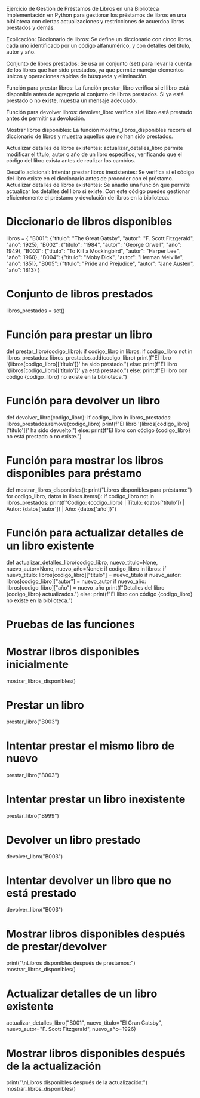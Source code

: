 Ejercicio de Gestión de Préstamos de Libros en una Biblioteca
Implementación en Python para gestionar los préstamos de libros en una biblioteca con ciertas actualizaciones y restricciones de acuerdoa libros prestados y demás.

Explicación:
Diccionario de libros: Se define un diccionario con cinco libros, cada uno identificado por un código alfanumérico, y con detalles del título, autor y año.

Conjunto de libros prestados: Se usa un conjunto (set) para llevar la cuenta de los libros que han sido prestados, ya que permite manejar elementos únicos y operaciones rápidas de búsqueda y eliminación.

Función para prestar libros: La función prestar_libro verifica si el libro está disponible antes de agregarlo al conjunto de libros prestados. Si ya está prestado o no existe, muestra un mensaje adecuado.

Función para devolver libros: devolver_libro verifica si el libro está prestado antes de permitir su devolución.

Mostrar libros disponibles: La función mostrar_libros_disponibles recorre el diccionario de libros y muestra aquellos que no han sido prestados.

Actualizar detalles de libros existentes: actualizar_detalles_libro permite modificar el título, autor o año de un libro específico, verificando que el código del libro exista antes de realizar los cambios.

Desafío adicional:
Intentar prestar libros inexistentes: Se verifica si el código del libro existe en el diccionario antes de proceder con el préstamo.
Actualizar detalles de libros existentes: Se añadió una función que permite actualizar los detalles del libro si existe.
Con este código puedes gestionar eficientemente el préstamo y devolución de libros en la biblioteca.

# Diccionario de libros disponibles
libros = {
    "B001": {"título": "The Great Gatsby", "autor": "F. Scott Fitzgerald", "año": 1925},
    "B002": {"título": "1984", "autor": "George Orwell", "año": 1949},
    "B003": {"título": "To Kill a Mockingbird", "autor": "Harper Lee", "año": 1960},
    "B004": {"título": "Moby Dick", "autor": "Herman Melville", "año": 1851},
    "B005": {"título": "Pride and Prejudice", "autor": "Jane Austen", "año": 1813}
}

# Conjunto de libros prestados
libros_prestados = set()

# Función para prestar un libro
def prestar_libro(codigo_libro):
    if codigo_libro in libros:
        if codigo_libro not in libros_prestados:
            libros_prestados.add(codigo_libro)
            print(f"El libro '{libros[codigo_libro]['título']}' ha sido prestado.")
        else:
            print(f"El libro '{libros[codigo_libro]['título']}' ya está prestado.")
    else:
        print(f"El libro con código {codigo_libro} no existe en la biblioteca.")

# Función para devolver un libro
def devolver_libro(codigo_libro):
    if codigo_libro in libros_prestados:
        libros_prestados.remove(codigo_libro)
        print(f"El libro '{libros[codigo_libro]['título']}' ha sido devuelto.")
    else:
        print(f"El libro con código {codigo_libro} no está prestado o no existe.")

# Función para mostrar los libros disponibles para préstamo
def mostrar_libros_disponibles():
    print("Libros disponibles para préstamo:")
    for codigo_libro, datos in libros.items():
        if codigo_libro not in libros_prestados:
            print(f"Código: {codigo_libro} | Título: {datos['título']} | Autor: {datos['autor']} | Año: {datos['año']}")

# Función para actualizar detalles de un libro existente
def actualizar_detalles_libro(codigo_libro, nuevo_titulo=None, nuevo_autor=None, nuevo_año=None):
    if codigo_libro in libros:
        if nuevo_titulo:
            libros[codigo_libro]["título"] = nuevo_titulo
        if nuevo_autor:
            libros[codigo_libro]["autor"] = nuevo_autor
        if nuevo_año:
            libros[codigo_libro]["año"] = nuevo_año
        print(f"Detalles del libro {codigo_libro} actualizados.")
    else:
        print(f"El libro con código {codigo_libro} no existe en la biblioteca.")

# Pruebas de las funciones

# Mostrar libros disponibles inicialmente
mostrar_libros_disponibles()

# Prestar un libro
prestar_libro("B003")

# Intentar prestar el mismo libro de nuevo
prestar_libro("B003")

# Intentar prestar un libro inexistente
prestar_libro("B999")

# Devolver un libro prestado
devolver_libro("B003")

# Intentar devolver un libro que no está prestado
devolver_libro("B003")

# Mostrar libros disponibles después de prestar/devolver
print("\nLibros disponibles después de préstamos:")
mostrar_libros_disponibles()

# Actualizar detalles de un libro existente
actualizar_detalles_libro("B001", nuevo_titulo="El Gran Gatsby", nuevo_autor="F. Scott Fitzgerald", nuevo_año=1926)

# Mostrar libros disponibles después de la actualización
print("\nLibros disponibles después de la actualización:")
mostrar_libros_disponibles()
